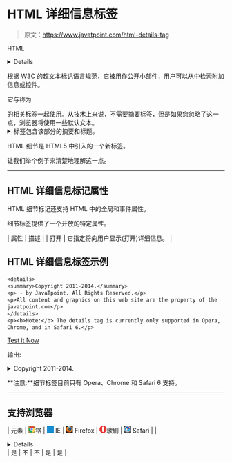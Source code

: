 # HTML 详细信息标签

> 原文：<https://www.javatpoint.com/html-details-tag>

HTML

<details>标签用于指定网页上用户可以按需查看或隐藏的附加细节。</details>

根据 W3C 的超文本标记语言规范，它被用作公开小部件，用户可以从中检索附加信息或控件。

它与称为

<summary>的相关标签一起使用。从技术上来说，不需要摘要标签，但是如果您忽略了这一点，浏览器将使用一些默认文本。</summary><details>标签包装了您想要显示或隐藏的所有内容，而<summary>标签包含该部分的摘要和标题。</summary></details>

HTML 细节是 HTML5 中引入的一个新标签。

让我们举个例子来清楚地理解这一点。

* * *

## HTML 详细信息标记属性

HTML 细节标记还支持 HTML 中的全局和事件属性。

细节标签提供了一个开放的特定属性。

| 属性 | 描述 |
| 打开 | 它指定将向用户显示(打开)详细信息。 |

## HTML 详细信息标签示例

```
<details>
<summary>Copyright 2011-2014.</summary>
<p> - by JavaTpoint. All Rights Reserved.</p>
<p>All content and graphics on this web site are the property of the javatpoint.com</p>
</details>
<p><b>Note:</b> The details tag is currently only supported in Opera, Chrome, and in Safari 6.</p>

```

[Test it Now](https://www.javatpoint.com/oprweb/test.jsp?filename=htmldetailstag1)

输出:

<details><summary>Copyright 2011-2014.</summary>

-通过 JavaTpoint。保留所有权利。

本网站的所有内容和图片都是 javatpoint.com 的财产</details> 

**注意:**细节标签目前只有 Opera、Chrome 和 Safari 6 支持。

* * *

## 支持浏览器

| 元素 | ![chrome browser](img/4fbdc93dc2016c5049ed108e7318df19.png)铬 | ![ie browser](img/83dd23df1fe8373fd5bf054b2c1dd88b.png) IE | ![firefox browser](img/4f001fff393888a8a807ed29b28145d1.png) Firefox | ![opera browser](img/6cad4a592cc69a052056a0577b4aac65.png)歌剧 | ![safari browser](img/a0f6a9711a92203c5dc5c127fe9c9fca.png) Safari |
| <details></details> | 是 | 不 | 不 | 是 | 是 |